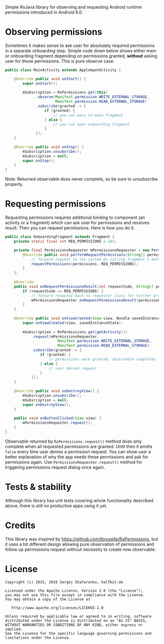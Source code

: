 Simple RxJava library for observing and requesting Android runtime permissions introduced in Android 6.0.

# Observing permissions

Sometimes it makes sense to ask user for absolutely required permissions in a separate onboarding step. Simple code down below shows either main or onboarding fragment depending on permissions granted, **without** asking user for those permissions. This is pure observe case.

```java
public class MainActivity extends AppCompatActivity {

    @Override public void onStart() {
        super.onStart();
        
        mSubscription = RxPermissions.get(this)
              .observe(Manifest.permission.WRITE_EXTERNAL_STORAGE,
                       Manifest.permission.READ_EXTERNAL_STORAGE)
              .subscribe(granted -> {
                  if (granted) {
                      // you can pass to main fragment
                  } else {
                      // you can open onboarding fragment 
                  }
              });
    }
    
    @Override public void onStop() {
        mSubsrciption.unsubsribe();
        mSubsrciption = null;
        super.onStop();
    }
}

```

Note: Returned observable does never complete, so be sure to unsubscribe properly.

# Requesting permissions

Requesting permissions requires additional binding to component (an activity or a fragment) which can ask user for permissions and receives result. Then you can request permissions. Here is how you do it.

```java
public class OnboardingFragment extends Fragment {
    private static final int REQ_PERMISSIONS = 101;

    private final PermissionsRequester mPermissionsRequester = new PermissionsRequester() {
        @Override public void performRequestPermissions(String[] permissions) {
            // forward request to the system by calling fragment's method
            requestPermissions(permissions, REQ_PERMISSIONS);
        }
    };
    
    @Override
    public void onRequestPermissionsResult(int requestCode, String[] permissions, int[] grantResults) {
        if (requestCode == REQ_PERMISSIONS) {
            // forward response back to requester class for further processing
            mPermissionsRequester.onRequestPermissionsResult(permissions, grantResults);
        }
    }
    
    @Override public void onViewCreated(View view, Bundle savedInstanceState) {
        super.onViewCreated(view, savedInstanceState);
        
        mSubscription = RxPermissions.get(getActivity())
            .request(mPermissionsRequester, 
                        Manifest.permission.WRITE_EXTERNAL_STORAGE,
                        Manifest.permission.READ_EXTERNAL_STORAGE)
            .subscribe(granted -> {
                if (granted) {
                    // permissions were granted, observable completes
                } else {
                    // user denied request
                }
            });
    }
    
    @Override public void onDestroyView() {
        mSubsrciption.unsubsribe();
        mSubsrciption = null;
        super.onDestroyView();
    }
    
    public void onButtonClicked(View view) {
        mPermissionsRequester.request();
    }
}
```

Observable returned by `RxPermissions.request()` method does only complete when all requested permissions are granted. Until then it emitts `false` every time user denies a permission request. You can show user a better explanation of why the app needs these permissions and ask for permissions again. Use `PermissionsRequester.request()` method for triggering permissions request dialog once again.

# Tests & stability
Although this library has unit tests covering whole functionality described above, there is still no productive apps using it yet.

# Credits
This library was inspired by https://github.com/tbruyelle/RxPermissions, but it uses a bit different design allowing pure observation of permissions and follow up permissions request without necessity to create new observable.

# License

    Copyright (c) 2015, 2016 Sergej Shafarenka, halfbit.de

    Licensed under the Apache License, Version 2.0 (the "License");
    you may not use this file except in compliance with the License.
    You may obtain a copy of the License at

       http://www.apache.org/licenses/LICENSE-2.0

    Unless required by applicable law or agreed to in writing, software
    distributed under the License is distributed on an "AS IS" BASIS,
    WITHOUT WARRANTIES OR CONDITIONS OF ANY KIND, either express or implied.
    See the License for the specific language governing permissions and
    limitations under the License.
